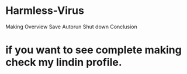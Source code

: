 # Harmless-Virus
Making 
Overview
Save 
Autorun
Shut down
Conclusion
# if you want to see complete making check my lindin profile.
